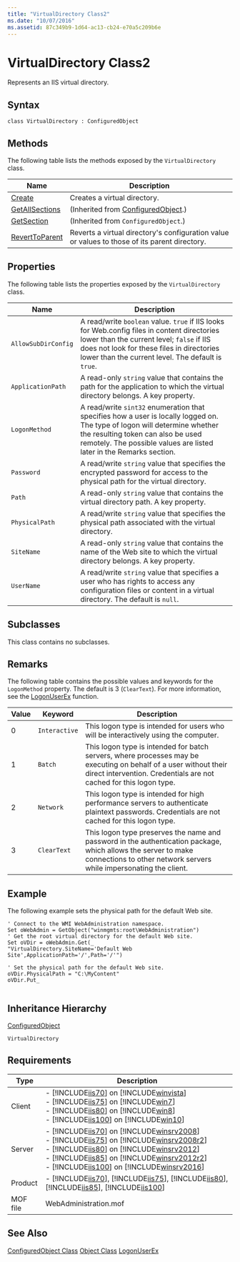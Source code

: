 ```yaml
---
title: "VirtualDirectory Class2"
ms.date: "10/07/2016"
ms.assetid: 87c349b9-1d64-ac13-cb24-e70a5c209b6e
---
```

# VirtualDirectory Class2
Represents an IIS virtual directory.  
  
## Syntax  
  
```vbs  
class VirtualDirectory : ConfiguredObject  
```  
  
## Methods  
 The following table lists the methods exposed by the `VirtualDirectory` class.  
  
|Name|Description|  
|----------|-----------------|  
|[Create](../wmi-provider/virtualdirectory-create-method.md)|Creates a virtual directory.|  
|[GetAllSections](../wmi-provider/configuredobject-getallsections-method.md)|(Inherited from [ConfiguredObject](../wmi-provider/configuredobject-class.md).)|  
|[GetSection](../wmi-provider/configuredobject-getsection-method.md)|(Inherited from `ConfiguredObject`.)|  
|[RevertToParent](../wmi-provider/virtualdirectory-reverttoparent-method.md)|Reverts a virtual directory's configuration value or values to those of its parent directory.|  
  
## Properties  
 The following table lists the properties exposed by the `VirtualDirectory` class.  
  
|Name|Description|  
|----------|-----------------|  
|`AllowSubDirConfig`|A read/write `boolean` value. `true` if IIS looks for Web.config files in content directories lower than the current level; `false` if IIS does not look for these files in directories lower than the current level. The default is `true`.|  
|`ApplicationPath`|A read-only `string` value that contains the path for the application to which the virtual directory belongs. A key property.|  
|`LogonMethod`|A read/write `sint32` enumeration that specifies how a user is locally logged on. The type of logon will determine whether the resulting token can also be used remotely. The possible values are listed later in the Remarks section.|  
|`Password`|A read/write `string` value that specifies the encrypted password for access to the physical path for the virtual directory.|  
|`Path`|A read-only `string` value that contains the virtual directory path. A key property.|  
|`PhysicalPath`|A read/write `string` value that specifies the physical path associated with the virtual directory.|  
|`SiteName`|A read-only `string` value that contains the name of the Web site to which the virtual directory belongs. A key property.|  
|`UserName`|A read/write `string` value that specifies a user who has rights to access any configuration files or content in a virtual directory. The default is `null`.|  
  
## Subclasses  
 This class contains no subclasses.  
  
## Remarks  
 The following table contains the possible values and keywords for the `LogonMethod` property. The default is 3 (`ClearText`). For more information, see the [LogonUserEx](https://go.microsoft.com/fwlink/?LinkId=60074) function.  
  
|Value|Keyword|Description|  
|-----------|-------------|-----------------|  
|0|`Interactive`|This logon type is intended for users who will be interactively using the computer.|  
|1|`Batch`|This logon type is intended for batch servers, where processes may be executing on behalf of a user without their direct intervention. Credentials are not cached for this logon type.|  
|2|`Network`|This logon type is intended for high performance servers to authenticate plaintext passwords. Credentials are not cached for this logon type.|  
|3|`ClearText`|This logon type preserves the name and password in the authentication package, which allows the server to make connections to other network servers while impersonating the client.|  
  
## Example  
 The following example sets the physical path for the default Web site.  
  
```  
' Connect to the WMI WebAdministration namespace.  
Set oWebAdmin = GetObject("winmgmts:root\WebAdministration")  
' Get the root virtual directory for the default Web site.  
Set oVDir = oWebAdmin.Get(_
"VirtualDirectory.SiteName='Default Web Site',ApplicationPath='/',Path='/'")  
  
' Set the physical path for the default Web site.  
oVDir.PhysicalPath = "C:\MyContent"  
oVDir.Put_  
  
```  
  
## Inheritance Hierarchy  
 [ConfiguredObject](../wmi-provider/configuredobject-class.md)  
  
 `VirtualDirectory`  
  
## Requirements  
  
|Type|Description|  
|----------|-----------------|  
|Client|-   [!INCLUDE[iis70](../wmi-provider/includes/iis70-md.md)] on [!INCLUDE[winvista](../wmi-provider/includes/winvista-md.md)]<br />-   [!INCLUDE[iis75](../wmi-provider/includes/iis75-md.md)] on [!INCLUDE[win7](../wmi-provider/includes/win7-md.md)]<br />-   [!INCLUDE[iis80](../wmi-provider/includes/iis80-md.md)] on [!INCLUDE[win8](../wmi-provider/includes/win8-md.md)]<br />-   [!INCLUDE[iis100](../wmi-provider/includes/iis100-md.md)] on [!INCLUDE[win10](../wmi-provider/includes/win10-md.md)]|  
|Server|-   [!INCLUDE[iis70](../wmi-provider/includes/iis70-md.md)] on [!INCLUDE[winsrv2008](../wmi-provider/includes/winsrv2008-md.md)]<br />-   [!INCLUDE[iis75](../wmi-provider/includes/iis75-md.md)] on [!INCLUDE[winsrv2008r2](../wmi-provider/includes/winsrv2008r2-md.md)]<br />-   [!INCLUDE[iis80](../wmi-provider/includes/iis80-md.md)] on [!INCLUDE[winsrv2012](../wmi-provider/includes/winsrv2012-md.md)]<br />-   [!INCLUDE[iis85](../wmi-provider/includes/iis85-md.md)] on [!INCLUDE[winsrv2012r2](../wmi-provider/includes/winsrv2012r2-md.md)]<br />-   [!INCLUDE[iis100](../wmi-provider/includes/iis100-md.md)] on [!INCLUDE[winsrv2016](../wmi-provider/includes/winsrv2016-md.md)]|  
|Product|-   [!INCLUDE[iis70](../wmi-provider/includes/iis70-md.md)], [!INCLUDE[iis75](../wmi-provider/includes/iis75-md.md)], [!INCLUDE[iis80](../wmi-provider/includes/iis80-md.md)], [!INCLUDE[iis85](../wmi-provider/includes/iis85-md.md)], [!INCLUDE[iis100](../wmi-provider/includes/iis100-md.md)]|  
|MOF file|WebAdministration.mof|  
  
## See Also  
 [ConfiguredObject Class](../wmi-provider/configuredobject-class.md)
 [Object Class](../wmi-provider/object-class.md)
 [LogonUserEx](https://go.microsoft.com/fwlink/?LinkId=60074)
